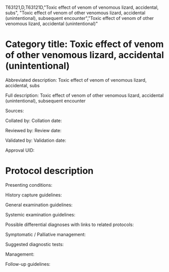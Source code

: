 T63121,D,T63121D,"Toxic effect of venom of venomous lizard, accidental, subs", "Toxic effect of venom of other venomous lizard, accidental (unintentional), subsequent encounter","Toxic effect of venom of other venomous lizard, accidental (unintentional)"
# Category title: Toxic effect of venom of other venomous lizard, accidental (unintentional)

Abbreviated description: Toxic effect of venom of venomous lizard, accidental, subs

Full description: Toxic effect of venom of other venomous lizard, accidental (unintentional), subsequent encounter

Sources:

Collated by:
Collation date:

Reviewed by:
Review date:

Validated by:
Validation date:

Approval UID:

# Protocol description

Presenting conditions:

History capture guidelines:

General examination guidelines:

Systemic examination guidelines:

Possible differential diagnoses with links to related protocols:

Symptomatic / Palliative management:

Suggested diagnostic tests:

Management:

Follow-up guidelines:
